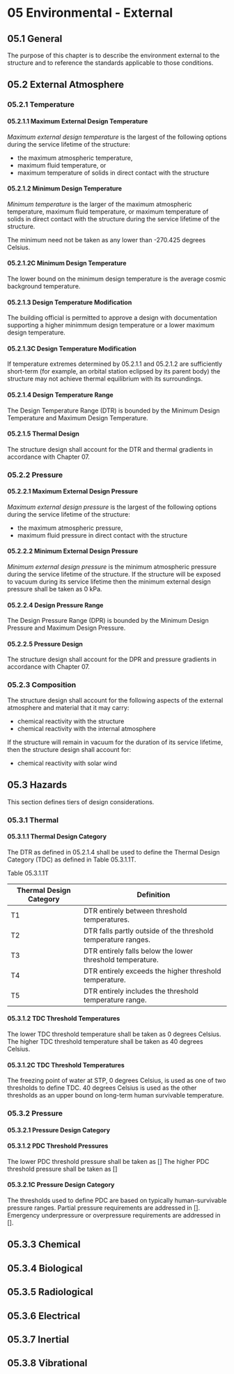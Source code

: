 # 05 Environmental - External

## 05.1 General
The purpose of this chapter is to describe the environment external to the structure and to reference the standards applicable to those conditions.

## 05.2 External Atmosphere
### 05.2.1 Temperature
#### 05.2.1.1 Maximum External Design Temperature
*Maximum external design temperature* is the largest of the following options during the service lifetime of the structure:
- the maximum atmospheric temperature,
- maximum fluid temperature, or
- maximum temperature of solids in direct contact with the structure

#### 05.2.1.2 Minimum Design Temperature
*Minimum temperature* is the larger of the maximum atmospheric temperature, maximum fluid temperature, or maximum temperature of solids in direct contact with the structure during the service lifetime of the structure.

The minimum need not be taken as any lower than -270.425 degrees Celsius.

#### 05.2.1.2C Minimum Design Temperature
The lower bound on the minimum design temperature is the average cosmic background temperature.

#### 05.2.1.3 Design Temperature Modification
The building official is permitted to approve a design with documentation supporting a higher minimmum design temperature or a lower maximum design temperature.

#### 05.2.1.3C Design Temperature Modification
If temperature extremes determined by 05.2.1.1 and 05.2.1.2 are sufficiently short-term (for example, an orbital station eclipsed by its parent body) the structure may not achieve thermal equilibrium with its surroundings.

#### 05.2.1.4 Design Temperature Range
The Design Temperature Range (DTR) is bounded by the Minimum Design Temperature and Maximum Design Temperature.

#### 05.2.1.5 Thermal Design
The structure design shall account for the DTR and thermal gradients in accordance with Chapter 07.

### 05.2.2 Pressure
#### 05.2.2.1 Maximum External Design Pressure
*Maximum external design pressure* is the largest of the following options during the service lifetime of the structure:
- the maximum atmospheric pressure,
- maximum fluid pressure in direct contact with the structure

#### 05.2.2.2 Minimum External Design Pressure
*Minimum external design pressure* is the minimum atmospheric pressure during the service lifetime of the structure. If the structure will be exposed to vacuum during its service lifetime then the minimum external design pressure shall be taken as 0 kPa.

#### 05.2.2.4 Design Pressure Range
The Design Pressure Range (DPR) is bounded by the Minimum Design Pressure and Maximum Design Pressure.

#### 05.2.2.5 Pressure Design
The structure design shall account for the DPR and pressure gradients in accordance with Chapter 07.

### 05.2.3 Composition

The structure design shall account for the following aspects of the external atmosphere and material that it may carry:

- chemical reactivity with the structure
- chemical reactivity with the internal atmosphere

If the structure will remain in vacuum for the duration of its service lifetime, then the structure design shall account for:

- chemical reactivity with solar wind

## 05.3 Hazards
This section defines tiers of design considerations.

### 05.3.1 Thermal
#### 05.3.1.1 Thermal Design Category
The DTR as defined in 05.2.1.4 shall be used to define the Thermal Design Category (TDC) as defined in Table 05.3.1.1T.

Table 05.3.1.1T

| Thermal Design Category | Definition |
| ----------- | ----------- |
| T1 | DTR entirely between threshold temperatures. |
| T2 | DTR falls partly outside of the threshold temperature ranges. |
| T3 | DTR entirely falls below the lower threshold temperature. |
| T4 | DTR entirely exceeds the higher threshold temperature. |
| T5 | DTR entirely includes the threshold temperature range. |

#### 05.3.1.2 TDC Threshold Temperatures
The lower TDC threshold temperature shall be taken as 0 degrees Celsius.
The higher TDC threshold temperature shall be taken as 40 degrees Celsius.

#### 05.3.1.2C TDC Threshold Temperatures
The freezing point of water at STP, 0 degrees Celsius, is used as one of two thresholds to define TDC. 40 degrees Celsius is used as the other thresholds as an upper bound on long-term human survivable temperature.

### 05.3.2 Pressure
#### 05.3.2.1 Pressure Design Category

#### 05.3.1.2 PDC Threshold Pressures
The lower PDC threshold pressure shall be taken as []
The higher PDC threshold pressure shall be taken as []

#### 05.3.2.1C Pressure Design Category
The thresholds used to define PDC are based on typically human-survivable pressure ranges. Partial pressure requirements are addressed in []. Emergency underpressure or overpressure requirements are addressed in [].

## 05.3.3 Chemical

## 05.3.4 Biological

## 05.3.5 Radiological

## 05.3.6 Electrical

## 05.3.7 Inertial

## 05.3.8 Vibrational

